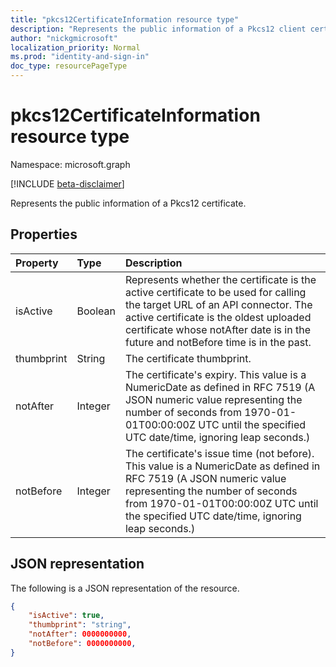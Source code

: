 ```yaml
---
title: "pkcs12CertificateInformation resource type"
description: "Represents the public information of a Pkcs12 client certificate."
author: "nickgmicrosoft"
localization_priority: Normal
ms.prod: "identity-and-sign-in"
doc_type: resourcePageType
---
```


# pkcs12CertificateInformation resource type

Namespace: microsoft.graph

[!INCLUDE [beta-disclaimer](../../includes/beta-disclaimer.md)]

Represents the public information of a Pkcs12 certificate.

## Properties

|Property|Type|Description|
|:---|:---|:---|
|isActive|Boolean|  Represents whether the certificate is the active certificate to be used for calling the target URL of an API connector. The active certificate is the oldest uploaded certificate whose notAfter date is in the future and notBefore time is in the past.|
|thumbprint|String| The certificate thumbprint. |
|notAfter|Integer| The certificate's expiry. This value is a NumericDate as defined in RFC 7519 (A JSON numeric value representing the number of seconds from 1970-01-01T00:00:00Z UTC until the specified UTC date/time, ignoring leap seconds.)|
|notBefore|Integer| The certificate's issue time (not before). This value is a NumericDate as defined in RFC 7519 (A JSON numeric value representing the number of seconds from 1970-01-01T00:00:00Z UTC until the specified UTC date/time, ignoring leap seconds.)|

## JSON representation

The following is a JSON representation of the resource.
<!-- {
  "blockType": "resource",
  "@odata.type": "microsoft.graph.pkcs12CertificateInformation"
}
-->

``` json
{
    "isActive": true,
    "thumbprint": "string",
    "notAfter": 0000000000,
    "notBefore": 0000000000,
}
```
